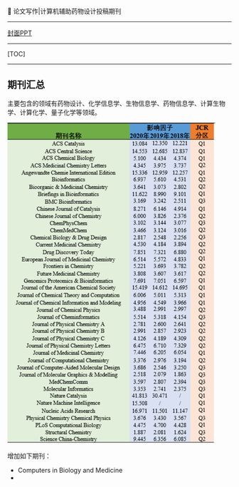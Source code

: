 👏 论文写作|计算机辅助药物设计投稿期刊

---

[封面PPT](../PPT/论文写作计算机辅助药物设计投稿期刊.pptx)

---

[TOC]

---

## 期刊汇总

主要包含的领域有药物设计、化学信息学、生物信息学、药物信息学、计算生物学、计算化学、量子化学等领域。

![](论文写作计算机辅助药物设计投稿期刊/论文写作计算机辅助药物设计投稿期刊0.png)  

增加如下期刊：  
- Computers in Biology and Medicine
- 